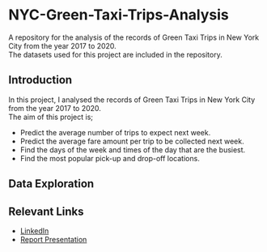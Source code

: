# NYC-Green-Taxi-Trips-Analysis
A repository for the analysis of the records of Green Taxi Trips in New York City from the year 2017 to 2020. <br />
The datasets used for this project are included in the repository. <br />

## Introduction
In this project, I analysed the records of Green Taxi Trips in New York City from the year 2017 to 2020. <br />
The aim of this project is;
* Predict the average number of trips to expect next week. <br />
* Predict the average fare amount per trip to be collected next week. <br />
* Find the days of the week and times of the day that are the busiest. <br />
* Find the most popular pick-up and drop-off locations. <br />

## Data Exploration

## Relevant Links
* [LinkedIn](https://www.linkedin.com/in/rukevweevwrujae/)
* [Report Presentation]([https://www.linkedin.com/in/rukevweevwrujae/](https://www.linkedin.com/posts/rukevweevwrujae_data-analytics-bigdata-activity-6897524091298144256-F5pG?utm_source=linkedin_share&utm_medium=member_desktop_web))

